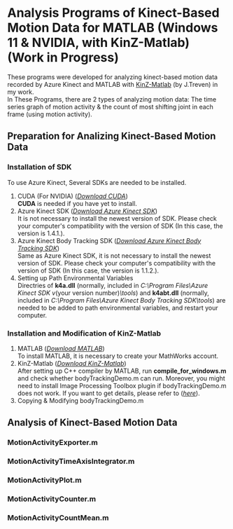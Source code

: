 # Analysis Programs of Kinect-Based Motion Data for MATLAB (Windows 11 & NVIDIA, with KinZ-Matlab) (Work in Progress)
These programs were developed for analyzing kinect-based motion data recorded by Azure Kinect and MATLAB with [KinZ-Matlab](https://github.com/jrterven/KinZ-Matlab) (by J.Treven) in my work.  
In These Programs, there are 2 types of analyzing motion data: The time series graph of motion activity & the count of most shifting joint in
each frame (using motion activity).

## Preparation for Analizing Kinect-Based Motion Data

### Installation of SDK
To use Azure Kinect, Several SDKs are needed to be installed.  
1. CUDA (For NVIDIA) ([*Download CUDA*](https://developer.nvidia.com/cuda-downloads?/))  
**CUDA** is needed if you have yet to install. 
2. Azure Kinect SDK ([*Download Azure Kinect SDK*](https://github.com/microsoft/Azure-Kinect-Sensor-SDK/blob/develop/docs/usage.md))  
It is not necessary to install the newest version of SDK. Please check your computer's compatibility with the version of SDK (In this case, the version is 1.4.1.).  
3. Azure Kinect Body Tracking SDK ([*Download Azure Kinect Body Tracking SDK*](https://learn.microsoft.com/en-us/azure/kinect-dk/body-sdk-download))  
Same as Azure Kinect SDK, it is not necessary to install the newest version of SDK. Please check your computer's compatibility with the version of SDK (In this case, the version is 1.1.2.).  
4. Setting up Path Environmental Variables  
Directries of **k4a.dll** (normally, included in *C:\Program Files\Azure Kinect SDK v*(your version number)*\tools*) and **k4abt.dll** (normally, included in *C:\Program Files\Azure Kinect Body Tracking SDK\tools*) are needed to be added to path environmental variables, and restart your computer.  

### Installation and Modification of KinZ-Matlab
1. MATLAB ([*Download MATLAB*](https://www.mathworks.com/downloads/))  
To install MATLAB, it is necessary to create your MathWorks account.  
2. KinZ-Matlab ([*Download KinZ-Matlab*](https://github.com/jrterven/KinZ-Matlab))  
After setting up C++ compiler by MATLAB, run **compile_for_windows.m** and check whether bodyTrackingDemo.m can run. Moreover, you might need to install Image Processing Toolbox plugin if bodyTrackingDemo.m does not work. If you want to get details, please refer to ([*here*](https://github.com/jrterven/KinZ-Matlab)).  
3. Copying & Modifying bodyTrackingDemo.m  


## Analysis of Kinect-Based Motion Data

### MotionActivityExporter.m

### MotionActivityTimeAxisIntegrator.m

### MotionActivityPlot.m

### MotionActivityCounter.m

### MotionActivityCountMean.m

